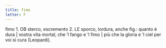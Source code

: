 ```yaml
---
title: fimo
letter: F
---
```

fimo 1. OB sterco, escremento 2. LE sporco, lordura, anche fig.: quanto è dura | vostra vita mortal, che ’l fango e ’l fimo | più che la gloria e ’l ciel per voi si cura (Leopardi).